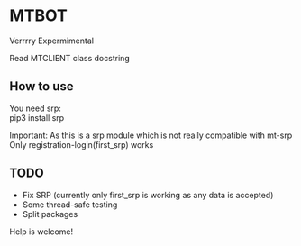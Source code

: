 # MTBOT

Verrrry Expermimental

Read MTCLIENT class docstring

## How to use

You need srp:  
pip3 install srp

Important: As this is a srp module which is not really compatible with mt-srp  
Only registration-login(first_srp) works

## TODO

- Fix SRP (currently only first_srp is working as any data is accepted)
- Some thread-safe testing
- Split packages


Help is welcome!
